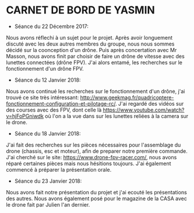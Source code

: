 # CARNET DE BORD DE YASMIN 

* Séance du 22 Décembre 2017:

Nous avons réflechi à un sujet pour le projet. Après avoir longuement discuté avec les deux autres membres du groupe, nous nous sommes
décidé sur la coonception d'un drône. Puis après concertation avec Mr Masson, nous avons finit par choisir de faire un drône de vitesse
avec des lunettes connectées (drône FPV). J'ai alors entamé, les recherches sur le fonctionnement d'un drône FPV.


* Séance du 12 Janvier 2018:

Nous avons continué les recherches sur le fonctionnement d'un drône, j'ai trouvé ce site très intéressant:
http://www.geekmag.fr/quadricoptere-fonctionnement-configuration-et-pilotage-rc/. 
J'ai regardé des vidéos sur des courses avec des FPV, dont celle là https://www.youtube.com/watch?v=hjFoPGniwdk où l'on a la vue
dans sur les lunettes reliées à la camera sur le drone.


* Séance du 18 Janvier 2018:

J'ai fait des recherches sur les pièces nécessaires pour l'assemblage du drone (chassis, esc et moteur), afin de preparer notre 
première commande. J'ai cherché sur le site: https://www.drone-fpv-racer.com/, nous avons réparé certaines pièces mais nous hésitions toujours. 
J'ai également commencé à préparer la présentation orale.


* Séance du 23 Janvier 2018:

Nous avons fait notre présentation du projet et j'ai ecouté les présentations des autres. Nous avons également posé pour le magazine de la 
CASA avec le drone fait par Julien l'an dernier.
